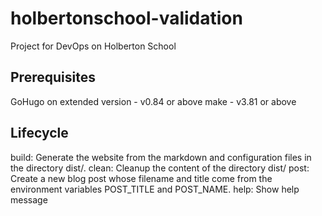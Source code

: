 # holbertonschool-validation

Project for DevOps on Holberton School

## Prerequisites

GoHugo on extended version - v0.84 or above
make - v3.81 or above

## Lifecycle

build:     Generate the website from the markdown and configuration files in the directory dist/.
clean:  Cleanup the content of the directory dist/
post:  Create a new blog post whose filename and title come from the environment variables POST_TITLE and POST_NAME.
help:  Show help message
